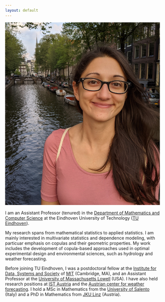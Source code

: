```yaml
---
layout: default
---
```


<img class="profile-picture" src="eli.jpg">

I am an Assistant Professor (tenured) in the [Department of Mathematics and Computer Science](https://www.tue.nl/en/our-university/departments/mathematics-and-computer-science) at the Eindhoven University of Technology ([TU Eindhoven](https://www.tue.nl)).
<br>

My research spans from mathematical statistics to applied statistics. I am mainly interested in multivariate statistics and dependence modeling, with particuar emphasis on copulas and their geometric properties. My work includes the development of copula-based approaches used in optimal experimental design and environmental sciences, such as hydrology and weather forecasting.
<br>

Before joining TU Eindhoven, I was a postdoctoral fellow at the [Institute for Data, Systems and Society](https://idss.mit.edu/) of [MIT](https://www.mit.edu) (Cambridge, MA), and an Assistant Professor at the  [University of Massachusetts Lowell](https://www.uml.edu/sciences/mathematics/) (USA). I have also held research positions at [IST Austria](https://ist.ac.at/en/home/) and the [Austrian center for weather forecasting](https://www.zamg.ac.at/cms/en/news). I hold a MSc in Mathematics from the [University of Salento](https://international.unisalento.it/departments/mathematics-and-physics) (Italy) and a PhD in Mathematics from [JKU Linz](https://www.jku.at/en/institute-of-applied-statistics/) (Austria). 
<br>
<br>
